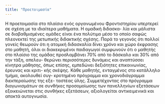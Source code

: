 ```yaml
---
title: "Προετοιμασία"
---
```


Η προετοιμασία στο πλαίσιο ενός οργανωμένου Φροντιστηρίου
υπερτερεί σε σχέση με τα ιδιαίτερα μαθήματα. Η ομαδική διδασκα-
λία και μάλιστα σε διαβαθμισμένες ομάδες είναι ένα πολύτιμο μέσο
το οποίο σαφώς πλεονεκτεί της μετωπικής διδακτικής σχέσης. Παρά
το γεγονός ότι πολλοί γονείς θεωρούν ότι η ατομική διδασκαλία
δίνει χρόνο και χώρο έκφρασης στο μαθητή, όλοι οι διακεκριμένοι
παιδαγωγοί συμφωνούν ότι ο μαθητής στο πλαίσιο της ομάδας
προσλαμβάνει 70% από το δάσκαλο και 30% από την τάξη, απελευ-
θερώνει περισσότερες δυνάμεις και αναπτύσσει κίνητρα μάθησης,
όπως επίσης, εμπεδώνει δεξιότητες επικοινωνίας, έρευνας και κριτι-
κής σκέψης.
Κάθε μαθητής, ενταγμένος στο κατάλληλο τμήμα, ακολουθεί συγ-
κροτημένο πρόγραμμα και χρονοδιάγραμμα διεκπεραίωσης της εξε-
ταστέας ύλης. Συμμετέχοντας στο πρόγραμμα διαγωνισμάτων σε
συνθήκες προσομοίωσης των πανελληνίων εξετάσεων εξοικειώνεται
στις συνθήκες εξετάσεων, αξιολογείται αντικειμενικά και αποκτά
αυτογνωσία.
